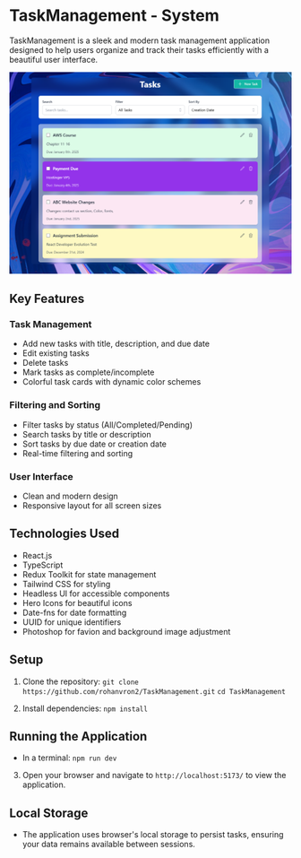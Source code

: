 # TaskManagement - System

TaskManagement is a sleek and modern task management application designed to help users organize and track their tasks efficiently with a beautiful user interface.

<p align="center">
  <img src="./src/assets/1.png" alt="UI Screenshot">
</p>

## Key Features

### Task Management

- Add new tasks with title, description, and due date
- Edit existing tasks
- Delete tasks
- Mark tasks as complete/incomplete
- Colorful task cards with dynamic color schemes

### Filtering and Sorting

- Filter tasks by status (All/Completed/Pending)
- Search tasks by title or description
- Sort tasks by due date or creation date
- Real-time filtering and sorting

### User Interface

- Clean and modern design
- Responsive layout for all screen sizes

## Technologies Used 

- React.js
- TypeScript
- Redux Toolkit for state management
- Tailwind CSS for styling
- Headless UI for accessible components
- Hero Icons for beautiful icons
- Date-fns for date formatting
- UUID for unique identifiers
- Photoshop for favion and background image adjustment

## Setup

1. Clone the repository:
```git clone https://github.com/rohanvron2/TaskManagement.git```
```cd TaskManagement```

2. Install dependencies:
```npm install```

## Running the Application

- In a terminal:
```npm run dev```

3. Open your browser and navigate to `http://localhost:5173/` to view the application.

## Local Storage

- The application uses browser's local storage to persist tasks, ensuring your data remains available between sessions.